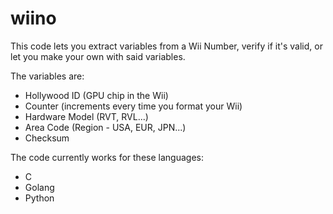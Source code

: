 # wiino

This code lets you extract variables from a Wii Number, verify if it's valid, or let you make your own with said variables.

The variables are:

- Hollywood ID (GPU chip in the Wii)
- Counter (increments every time you format your Wii)
- Hardware Model (RVT, RVL...)
- Area Code (Region - USA, EUR, JPN...)
- Checksum

The code currently works for these languages:

- C
- Golang
- Python
